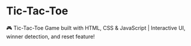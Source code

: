 # Tic-Tac-Toe
🎮 Tic-Tac-Toe Game built with HTML, CSS &amp; JavaScript | Interactive UI, winner detection, and reset feature!
